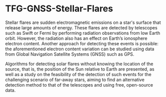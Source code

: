# TFG-GNSS-Stellar-Flares

Stellar flares are sudden electromagnetic emissions on a star's surface that release large amounts of energy. These flares are detected by telescopes such as Swift or Fermi by performing radiation observations from low Earth orbit. However, the radiation also has an effect on Earth’s ionosphere electron content. Another approach for detecting these events is possible: the aforementioned electron content variation can be studied using data from Global Navigation Satellite Systems (GNSS) such as GPS.

Algorithms for detecting solar flares without knowing the location of the source, that is, the position of the Sun relative to Earth are presented, as well as a study on the feasibility of the detection of such events for the challenging scenario of far-away stars, aiming to find an alternative detection method to that of the telescopes and using free, open-source data.